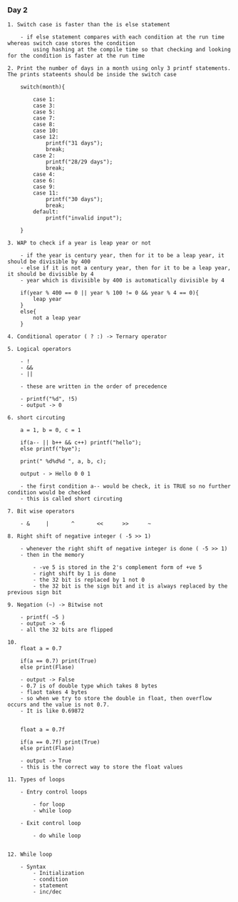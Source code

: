 ### Day 2

    1. Switch case is faster than the is else statement

        - if else statement compares with each condition at the run time whereas switch case stores the condition
            using hashing at the compile time so that checking and looking for the condition is faster at the run time

    2. Print the number of days in a month using only 3 printf statements. The prints stateents should be inside the switch case

        switch(month){

            case 1:
            case 3:
            case 5:
            case 7:
            case 8:
            case 10:
            case 12:
                printf("31 days");
                break;
            case 2:
                printf("28/29 days");
                break;
            case 4:
            case 6:
            case 9:
            case 11:
                printf("30 days");
                break;
            default:
                printf("invalid input");

        }

    3. WAP to check if a year is leap year or not

        - if the year is century year, then for it to be a leap year, it should be divisible by 400
        - else if it is not a century year, then for it to be a leap year, it should be divisible by 4
        - year which is divisible by 400 is automatically divisible by 4

        if(year % 400 == 0 || year % 100 != 0 && year % 4 == 0){
            leap year
        }
        else{
            not a leap year
        }

    4. Conditional operator ( ? :) -> Ternary operator

    5. Logical operators

        - !
        - &&
        - ||

        - these are written in the order of precedence

        - printf("%d", !5)
        - output -> 0

    6. short circuting

        a = 1, b = 0, c = 1

        if(a-- || b++ && c++) printf("hello");
        else printf("bye");

        print(" %d%d%d ", a, b, c);

        output - > Hello 0 0 1

        - the first condition a-- would be check, it is TRUE so no further condition would be checked
        - this is called short circuting

    7. Bit wise operators

        - &     |       ^       <<      >>      ~

    8. Right shift of negative integer ( -5 >> 1)

        - whenever the right shift of negative integer is done ( -5 >> 1)
        - then in the memory

            - -ve 5 is stored in the 2's complement form of +ve 5
            - right shift by 1 is done
            - the 32 bit is replaced by 1 not 0
            - the 32 bit is the sign bit and it is always replaced by the previous sign bit

    9. Negation (~) -> Bitwise not

        - printf( ~5 )
        - output -> -6
        - all the 32 bits are flipped

    10.
        float a = 0.7

        if(a == 0.7) print(True)
        else print(Flase)

        - output -> False
        - 0.7 is of double type which takes 8 bytes
        - flaot takes 4 bytes
        - so when we try to store the double in float, then overflow occurs and the value is not 0.7.
        - It is like 0.69872


        float a = 0.7f

        if(a == 0.7f) print(True)
        else print(Flase)

        - output -> True
        - this is the correct way to store the float values

    11. Types of loops

        - Entry control loops

            - for loop
            - while loop

        - Exit control loop

            - do while loop


    12. While loop

        - Syntax
            - Initialization
            - condition
            - statement
            - inc/dec
